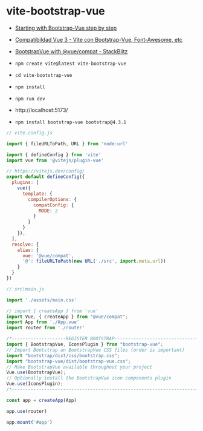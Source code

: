 # vite-bootstrap-vue

- [Starting with Bootstrap-Vue step by step](https://www.ma-no.org/en/programming/javascript/starting-with-bootstrap-vue-step-by-step)
- [Compatibildad Vue 3 - Vite con Bootstrap-Vue, Font-Awesome, etc](https://platzi.com/tutoriales/1856-avanzado-vue/23120-compatibildad-vue-3-vite-con-bootstrap-vue-font-awesome-etc/)
- [BootstrapVue with @vue/compat - StackBlitz](https://stackblitz.com/edit/bootstrap-vue-with-compat?file=vite.config.js)

- `npm create vite@latest vite-bootstrap-vue`
- `cd vite-bootstrap-vue`
- `npm install`
- `npm run dev`
- http://localhost:5173/
- `npm install bootstrap-vue bootstrap@4.3.1`

```js
// vite.config.js

import { fileURLToPath, URL } from 'node:url'

import { defineConfig } from 'vite'
import vue from '@vitejs/plugin-vue'

// https://vitejs.dev/config/
export default defineConfig({
  plugins: [
    vue({
      template: {
        compilerOptions: {
          compatConfig: {
            MODE: 2
          }
        }
      }
    }),
  ],
  resolve: {
    alias: {
      vue: '@vue/compat',
      '@': fileURLToPath(new URL('./src', import.meta.url))
    }
  }
})

```

```js
// src\main.js

import './assets/main.css'

// import { createApp } from 'vue'
import Vue, { createApp } from "@vue/compat";
import App from './App.vue'
import router from './router'

/*--------------------REGISTER BOOTSTRAP---------------------------------*/
import { BootstrapVue, IconsPlugin } from "bootstrap-vue";
// Import Bootstrap an BootstrapVue CSS files (order is important)
import "bootstrap/dist/css/bootstrap.css";
import "bootstrap-vue/dist/bootstrap-vue.css";
// Make BootstrapVue available throughout your project
Vue.use(BootstrapVue);
// Optionally install the BootstrapVue icon components plugin
Vue.use(IconsPlugin);
/*-----------------------------------------------------------------------*/

const app = createApp(App)

app.use(router)

app.mount('#app')

```

